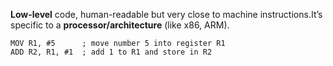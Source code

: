 **Low-level** code, human-readable but very close to machine instructions.It’s specific to a **processor/architecture** (like x86, ARM).

```
MOV R1, #5      ; move number 5 into register R1
ADD R2, R1, #1  ; add 1 to R1 and store in R2
```
